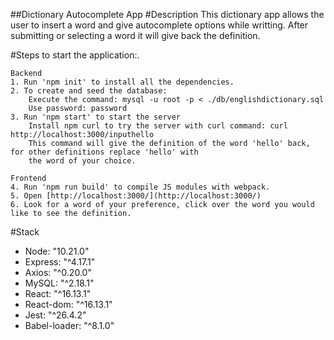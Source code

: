 ##Dictionary Autocomplete App
#Description
    This dictionary app allows the user to insert a word and give autocomplete options while writting. After submitting or selecting a word it will give back the definition.

#Steps to start the application:.

    Backend
    1. Run 'npm init' to install all the dependencies.
    2. To create and seed the database: 
        Execute the command: mysql -u root -p < ./db/englishdictionary.sql
        Use password: password
    3. Run 'npm start' to start the server
        Install npm curl to try the server with curl command: curl http://localhost:3000/inputhello
        This command will give the definition of the word 'hello' back, for other definitions replace 'hello' with
        the word of your choice.

    Frontend
    4. Run 'npm run build' to compile JS modules with webpack.
    5. Open [http://localhost:3000/](http://localhost:3000/)
    6. Look for a word of your preference, click over the word you would like to see the definition. 

#Stack
 * Node: "10.21.0"
 * Express: "^4.17.1"
 * Axios: "^0.20.0"
 * MySQL: "^2.18.1"
 * React: "^16.13.1"
 * React-dom: "^16.13.1"
 * Jest: "^26.4.2"
 * Babel-loader: "^8.1.0"
